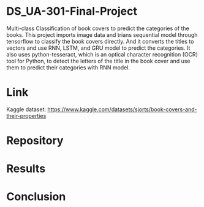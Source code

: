 # DS_UA-301-Final-Project

Multi-class Classification of book covers to predict the categories of the books.
This project imports image data and trians sequential model through tensorflow to classify the book covers directly.
And it converts the titles to vectors and use RNN, LSTM, and GRU model to predict the categories.
It also uses python-tesseract, which is an optical character recognition (OCR) tool for Python, to detect the letters of the title in the book cover and use them to predict their categories with RNN model.

# Link
Kaggle dataset: https://www.kaggle.com/datasets/sjorts/book-covers-and-their-properties

# Repository




# Results



# Conclusion



